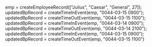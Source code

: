 emp = createEmployeeRecord(["Julius", "Caesar", "General", 27]);
updatedBpRecord = createTimeInEvent(emp, "0044-03-15 0900");
updatedBpRecord = createTimeOutEvent(emp, "0044-03-15 1100");
updatedBpRecord = createTimeInEvent(emp, "0044-03-14 0900");
updatedBpRecord = createTimeOutEvent(emp, "0044-03-14 2100");
updatedBpRecord = createTimeInEvent(emp, "0044-03-15 0900");
updatedBpRecord = createTimeOutEvent(emp, "0044-03-15 1100")
